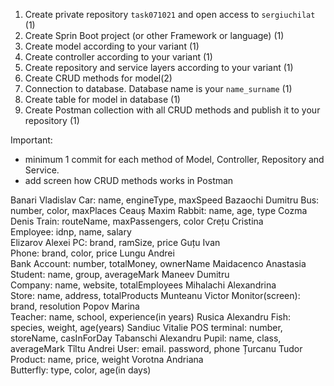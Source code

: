 1. Create private repository ``task071021`` and open access to ``sergiuchilat`` (1)
2. Create Sprin Boot project (or other Framework or language) (1)
3. Create model according to your variant (1)
4. Create controller according to your variant (1)
5. Create repository and service layers according to your variant (1)
6. Create CRUD methods for model(2)
7. Connection to database. Database name is your ``name_surname`` (1)
8. Create table for model in database (1)
9. Create Postman collection with all CRUD methods and publish it to your repository (1)

Important: 
+ minimum 1 commit for each method of Model, Controller, Repository and Service.
+ add screen how CRUD methods works in Postman

Banari Vladislav
  Car: name, engineType, maxSpeed
Bazaochi Dumitru
  Bus: number, color, maxPlaces
Ceauș Maxim
  Rabbit: name, age, type
Cozma Denis	
  Train: routeName, maxPassengers, color
Crețu Cristina	
  Employee: idnp, name, salary  
Elizarov Alexei	
  PC: brand, ramSize, price
Guțu Ivan	
  Phone: brand, color, price
Lungu Andrei	
  Bank Account: number, totalMoney, ownerName
Maidacenco Anastasia	
  Student: name, group, averageMark
Maneev Dumitru	
  Company: name, website, totalEmployees
Mihalachi Alexandrina	
  Store: name, address, totalProducts
Munteanu Victor	
  Monitor(screen): brand, resolution
Popov Marina	
  Teacher: name, school, experience(in years)
Rusica Alexandru
  Fish: species, weight, age(years)
Sandiuc Vitalie	
 POS terminal: number, storeName, casInForDay
Tabanschi Alexandru	
  Pupil: name, class, averageMark
Tîltu Andrei
  User: email. password, phone
Țurcanu Tudor	
  Product: name, price, weight
Vorotna Andriana	
  Butterfly: type, color, age(in days)
  
